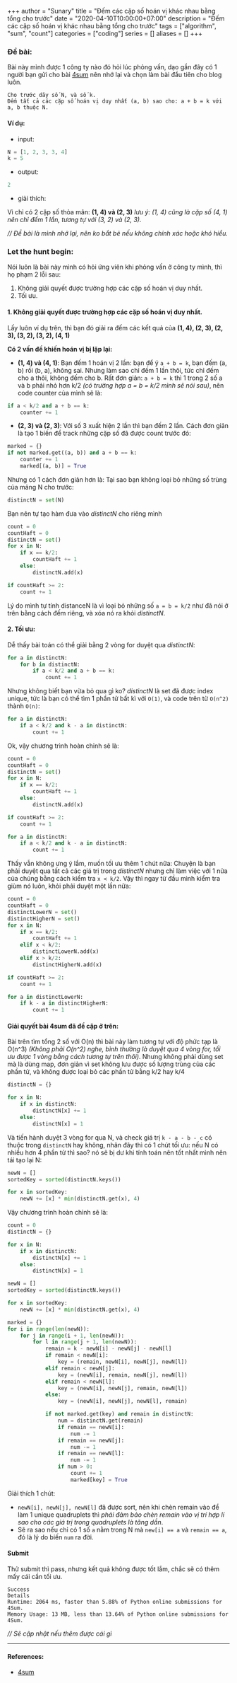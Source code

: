 +++
author = "Sunary"
title = "Đếm các cặp số hoán vị khác nhau bằng tổng cho trước"
date = "2020-04-10T10:00:00+07:00"
description = "Đếm các cặp số hoán vị khác nhau bằng tổng cho trước"
tags = ["algorithm", "sum", "count"]
categories = ["coding"]
series = []
aliases = []
+++

### Đề bài:

Bài này mình được 1 công ty nào đó hỏi lúc phỏng vấn, dạo gần đây có 1 người bạn gửi cho bài [4sum](https://leetcode.com/problems/4sum/) nên nhớ lại và chọn làm bài đầu tiên cho blog luôn.

```
Cho trước dãy số N, và số k.
Đếm tất cả các cặp số hoán vị duy nhất (a, b) sao cho: a + b = k với a, b thuộc N.
```

#### Ví dụ:

+ input:

```python
N = [1, 2, 3, 3, 4]
k = 5
```

+ output:

```python
2
```

+ giải thích:

Vì chỉ có 2 cặp số thỏa mãn: **(1, 4) và (2, 3)**
*lưu ý: (1, 4) cũng là cặp số (4, 1) nên chỉ đếm 1 lần, tương tự với (3, 2) và (2, 3).*

*// Đề bài là mình nhớ lại, nên ko bắt bẻ nếu không chính xác hoặc khó hiểu.*

### Let the hunt begin:

Nói luôn là bài này mình có hỏi ứng viên khi phỏng vấn ở công ty mình, thì họ phạm 2 lỗi sau:
1. Không giải quyết được trường hợp các cặp số hoán vị duy nhất.
2. Tối ưu.

#### 1. Không giải quyết được trường hợp các cặp số hoán vị duy nhất.

Lấy luôn ví dụ trên, thì bạn đó giải ra đếm các kết quả của **(1, 4), (2, 3), (2, 3), (3, 2), (3, 2), (4, 1)**

**Có 2 vấn đề khiến hoán vị bị lặp lại:**
+ **(1, 4) và (4, 1)**: Bạn đếm 1 hoán vị 2 lần: bạn để ý `a + b = k`, bạn đếm (a, b) rồi (b, a), không sai. Nhưng làm sao chỉ đếm 1 lần thôi, tức chỉ đếm cho a thôi, không đếm cho b. Rất đơn giản: `a + b = k` thì 1 trong 2 số a và b phải nhỏ hơn k/2 *(có trường hợp a = b = k/2 mình sẽ nói sau)*, nên code counter của mình sẽ là:

```python
if a < k/2 and a + b == k:
    counter += 1
```

+ **(2, 3) và (2, 3)**: Với số 3 xuất hiện 2 lần thì bạn đếm 2 lần. Cách đơn giản là tạo 1 biến để track những cặp số đã được count trước đó:

```python
marked = {}
if not marked.get((a, b)) and a + b == k:
    counter += 1
    marked[(a, b)] = True
```

Nhưng có 1 cách đơn giản hơn là: Tại sao bạn không loại bỏ những số trùng của mảng N cho trước:

```python
distinctN = set(N)
```

Bạn nên tự tạo hàm đưa vào *distinctN* cho riêng mình

```python
count = 0
countHaft = 0
distinctN = set()
for x in N:
    if x == k/2:
        countHaft += 1
    else:
        distinctN.add(x)

if countHaft >= 2:
    count += 1
```

Lý do mình tự tính distanceN là vì loại bỏ những số `a = b = k/2` như đã nói ở trên bằng cách đếm riêng, và xóa nó ra khỏi *distinctN*.

#### 2. Tối ưu:

Dễ thấy bài toán có thể giải bằng 2 vòng for duyệt qua *distinctN*:

```python
for a in distinctN:
    for b in distinctN:
        if a < k/2 and a + b == k:
            count += 1
```

Nhưng không biết bạn vừa bỏ qua gì ko? *distinctN* là set đã được index unique, tức là bạn có thể tìm 1 phần tử bất kì với `O(1)`, và code trên từ `O(n^2)` thành `O(n)`:

```python
for a in distinctN:
    if a < k/2 and k - a in distinctN:
        count += 1
```

Ok, vậy chương trình hoàn chỉnh sẽ là:

```python
count = 0
countHaft = 0
distinctN = set()
for x in N:
    if x == k/2:
        countHaft += 1
    else:
        distinctN.add(x)

if countHaft >= 2:
    count += 1

for a in distinctN:
    if a < k/2 and k - a in distinctN:
        count += 1
```

Thấy vẫn không ưng ý lắm, muốn tối ưu thêm 1 chút nữa: Chuyện là bạn phải duyệt qua tất cả các giá trị trong *distinctN* nhưng chỉ làm việc với 1 nửa của chúng bằng cách kiểm tra `x < k/2`. Vậy thì ngay từ đầu mình kiểm tra giùm nó luôn, khỏi phải duyệt một lần nữa:


```python
count = 0
countHaft = 0
distinctLowerN = set()
distinctHigherN = set()
for x in N:
    if x == k/2:
        countHaft += 1
    elif x < k/2:
        distinctLowerN.add(x)
    elif x > k/2:
        distinctHigherN.add(x)

if countHaft >= 2:
    count += 1

for a in distinctLowerN:
    if k - a in distinctHigherN:
        count += 1
```

#### Giải quyết bài 4sum đã đề cập ở trên:

Bài trên tìm tổng 2 số với O(n) thì bài này làm tương tự với độ phức tạp là O(n^3) *(Không phải O(n^2) nghe, bình thường là duyệt qua 4 vòng for, tối ưu được 1 vòng bằng cách tương tự trên thôi)*.
Nhưng không phải dùng set mà là dùng map, đơn giản vì set không lưu được số lượng trùng của các phần tử, và không được loại bỏ các phần tử bằng k/2 hay k/4

```python
distinctN = {}

for x in N:
    if x in distinctN:
        distinctN[x] += 1
    else:
        distinctN[x] = 1
```

Và tiến hành duyệt 3 vòng for qua N, và check giá trị `k - a - b - c` có thuộc trong `distinctN` hay không, nhân đây thì có 1 chút tối ưu: nếu N có nhiều hơn 4 phần tử thì sao? nó sẽ bị dư khi tính toán nên tốt nhất mình nên tái tạo lại N:

```python
newN = []
sortedKey = sorted(distinctN.keys())

for x in sortedKey:
    newN += [x] * min(distinctN.get(x), 4)
```

Vậy chương trình hoàn chỉnh sẽ là:

```python
count = 0
distinctN = {}

for x in N:
    if x in distinctN:
        distinctN[x] += 1
    else:
        distinctN[x] = 1

newN = []
sortedKey = sorted(distinctN.keys())

for x in sortedKey:
    newN += [x] * min(distinctN.get(x), 4)

marked = {}
for i in range(len(newN)):
    for j in range(i + 1, len(newN)):
        for l in range(j + 1, len(newN)):
            remain = k - newN[i] - newN[j] - newN[l]
            if remain < newN[i]:
                key = (remain, newN[i], newN[j], newN[l])
            elif remain < newN[j]:
                key = (newN[i], remain, newN[j], newN[l])
            elif remain < newN[l]:
                key = (newN[i], newN[j], remain, newN[l])
            else:
                key = (newN[i], newN[j], newN[l], remain)

            if not marked.get(key) and remain in distinctN:
                num = distinctN.get(remain)
                if remain == newN[i]:
                    num -= 1
                if remain == newN[j]:
                    num -= 1
                if remain == newN[l]:
                    num -= 1
                if num > 0:
                    count += 1
                    marked[key] = True
```

Giải thích 1 chút:
+ `newN[i], newN[j], newN[l]` đã được sort, nên khi chèn remain vào để làm 1 unique quadruplets thì *phải đảm bảo chèn remain vào vị trí hợp lí sao cho các giá trị trong quadruplets là tăng dần*.
+ Sẽ ra sao nếu chỉ có 1 số `a` nằm trong N mà `new[i] == a` và `remain == a`, đó là lý do biến `num` ra đời.

#### Submit

Thử submit thì pass, nhưng kết quả không được tốt lắm, chắc sẽ có thêm mấy cái cần tối ưu.

```
Success
Details 
Runtime: 2064 ms, faster than 5.88% of Python online submissions for 4Sum.
Memory Usage: 13 MB, less than 13.64% of Python online submissions for 4Sum.
```
*// Sẽ cập nhật nếu thêm được cái gì*

---

#### References:

+ [4sum](https://leetcode.com/problems/4sum)